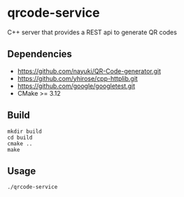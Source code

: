 # qrcode-service
C++ server that provides a REST api to generate QR codes

## Dependencies

- https://github.com/nayuki/QR-Code-generator.git
- https://github.com/yhirose/cpp-httplib.git
- https://github.com/google/googletest.git
- CMake >= 3.12

## Build

```
mkdir build
cd build
cmake ..
make
```

## Usage

```
./qrcode-service
```